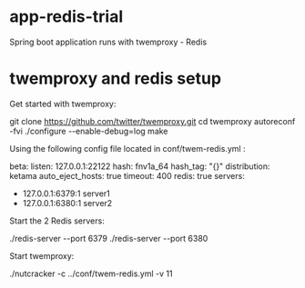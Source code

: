 # app-redis-trial

Spring boot application runs with twemproxy - Redis

# twemproxy and redis setup

Get started with twemproxy:

 git clone https://github.com/twitter/twemproxy.git
 cd twemproxy
 autoreconf -fvi
 ./configure --enable-debug=log
 make


Using the following config file located in conf/twem-redis.yml :

beta:
  listen: 127.0.0.1:22122
  hash: fnv1a_64
  hash_tag: "{}"
  distribution: ketama
  auto_eject_hosts: true
  timeout: 400
  redis: true
  servers:
   - 127.0.0.1:6379:1 server1
   - 127.0.0.1:6380:1 server2


Start the 2 Redis servers:

 ./redis-server --port 6379
 ./redis-server --port 6380


Start twemproxy:

./nutcracker -c ../conf/twem-redis.yml -v 11
